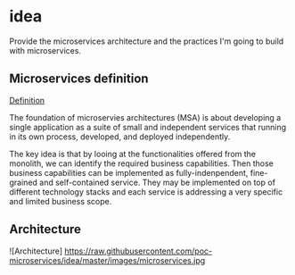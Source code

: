 # idea

Provide the microservices architecture and the practices I'm going to build with microservices.

## Microservices definition

[Definition](https://medium.com/microservices-in-practice/microservices-in-practice-7a3e85b6624c)

The foundation of microservies architectures (MSA) is about developing a single application as a suite of small and independent services that running in its own process, developed, and deployed independently.

The key idea is that by looing at the functionalities offered from the monolith, we can identify the required business capabilities. Then those business capabilities can be implemented as fully-indenpendent, fine-grained and self-contained service. They may be implemented on top of different technology stacks and each service is addressing a very specific and limited business scope.

## Architecture

![Architecture]
https://raw.githubusercontent.com/poc-microservices/idea/master/images/microservices.jpg